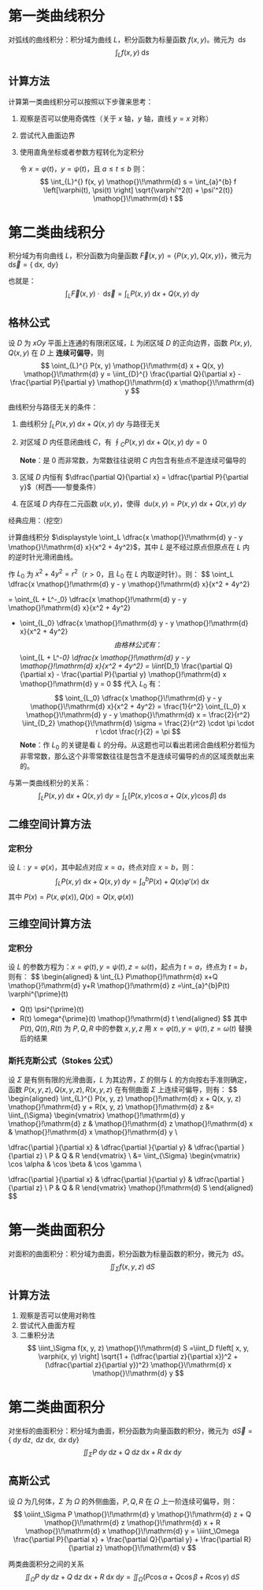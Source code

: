 # 第一类曲线积分
对弧线的曲线积分：积分域为曲线 $L$，积分函数为标量函数 $f(x, y)$。微元为 $\mathop{}\!\mathrm{d} s$ 
$$
\int_{L}^{} f(x, y) \mathop{}\!\mathrm{d} s
$$

## 计算方法
计算第一类曲线积分可以按照以下步骤来思考：
1. 观察是否可以使用奇偶性（关于 $x$ 轴，$y$ 轴，直线 $y = x$ 对称）
2. 尝试代入曲面边界
3. 使用直角坐标或者参数方程转化为定积分
     
    令 $x = \varphi(t)$，$y = \psi(t)$，且 $a \le t \le b$ 则：
    $$
    \int_{L}^{} f(x, y) \mathop{}\!\mathrm{d} s = \int_{a}^{b} f \left[\varphi(t), \psi(t) \right] \sqrt{\varphi'^2(t) + \psi'^2(t)} \mathop{}\!\mathrm{d} t
    $$  
# 第二类曲线积分
积分域为有向曲线 $L$，积分函数为向量函数 $\vec{F}(x, y) = \left\{ P(x, y), Q(x, y)\right\}$，微元为 $\mathop{}\!\mathrm{d} \vec{s} = \left\{ \mathop{}\!\mathrm{d} x, \mathop{}\!\mathrm{d} y \right\}$ 

也就是：
$$
\int_{L}^{} \vec{F}(x, y) \cdot \mathop{}\!\mathrm{d} \vec{s} = \int_{L}^{} P(x, y)\mathop{}\!\mathrm{d} x + Q(x, y)\mathop{}\!\mathrm{d} y
$$
 
## 格林公式
设 $D$ 为 $xOy$ 平面上连通的有限闭区域，$L$ 为闭区域 $D$ 的正向边界，函数 $P(x, y), Q(x,y)$ 在 $D$ 上 **连续可偏导**，则
$$
\oint_{L}^{} P(x, y) \mathop{}\!\mathrm{d} x + Q(x, y) \mathop{}\!\mathrm{d} y = \iint_{D}^{} \frac{\partial Q}{\partial x} - \frac{\partial P}{\partial y} \mathop{}\!\mathrm{d} x \mathop{}\!\mathrm{d} y     
$$

曲线积分与路径无关的条件：

1. 曲线积分 $\displaystyle \int_{L}^{} P(x, y) \mathop{}\!\mathrm{d} x + Q(x, y) \mathop{}\!\mathrm{d} y$ 与路径无关
2. 对区域 $D$ 内任意闭曲线 $C$，有 $\displaystyle \oint_{C}^{} P(x, y) \mathop{}\!\mathrm{d} x + Q(x, y) \mathop{}\!\mathrm{d} y = 0$
    
   **Note**：是 $0$ 而非常数，为常数往往说明 $C$ 内包含有些点不是连续可偏导的
3. 区域 $D$ 内恒有 $\dfrac{\partial Q}{\partial x} = \dfrac{\partial P}{\partial y}$（柯西——黎曼条件）
4. 在区域 $D$ 内存在二元函数 $u(x, y)$，使得 $\mathop{}\!\mathrm{d} u(x, y) = P(x, y) \mathop{}\!\mathrm{d} x + Q(x, y) \mathop{}\!\mathrm{d} y$ 

经典应用：（挖空）

计算曲线积分 $\displaystyle \oint_L \dfrac{x \mathop{}\!\mathrm{d} y - y \mathop{}\!\mathrm{d} x}{x^2 + 4y^2}$，其中 $L$ 是不经过原点但原点在 $L$ 内的逆时针光滑闭曲线。    

作 $L_0$ 为 $x^2 + 4y^2 = r^2$（$r > 0$，且 $L_0$ 在 $L$ 内取逆时针）。则：
$$
\oint_L \dfrac{x \mathop{}\!\mathrm{d} y - y \mathop{}\!\mathrm{d} x}{x^2 + 4y^2} 

= \oint_{L + L^-_0} \dfrac{x \mathop{}\!\mathrm{d} y - y \mathop{}\!\mathrm{d} x}{x^2 + 4y^2}

+ \oint_{L_0} \dfrac{x \mathop{}\!\mathrm{d} y - y \mathop{}\!\mathrm{d} x}{x^2 + 4y^2}
$$
由格林公式有：
$$
\oint_{L + L^-_0} \dfrac{x \mathop{}\!\mathrm{d} y - y \mathop{}\!\mathrm{d} x}{x^2 + 4y^2} = \iint_{D_1} \frac{\partial Q}{\partial x} - \frac{\partial P}{\partial y} \mathop{}\!\mathrm{d} x \mathop{}\!\mathrm{d} y = 0
$$
代入 $L_0$ 有：
$$
\oint_{L_0} \dfrac{x \mathop{}\!\mathrm{d} y - y \mathop{}\!\mathrm{d} x}{x^2 + 4y^2} = \frac{1}{r^2} \oint_{L_0} x \mathop{}\!\mathrm{d} y - y \mathop{}\!\mathrm{d} x = \frac{2}{r^2} \iint_{D_2} \mathop{}\!\mathrm{d} \sigma = \frac{2}{r^2} \cdot \pi \cdot r \cdot \frac{r}{2} = \pi
$$
**Note**：作 $L_0$ 的关键是看 $L$ 的分母。从这题也可以看出若闭合曲线积分若恒为非零常数，那么这个非零常数往往是包含不是连续可偏导的点的区域贡献出来的。


与第一类曲线积分的关系：
$$
\int_{L}^{} P(x, y) \mathop{}\!\mathrm{d} x + Q(x, y) \mathop{}\!\mathrm{d} y = \int_{L}^{} \left[ P(x, y)\cos \alpha + Q(x, y) \cos \beta \right]  \mathop{}\!\mathrm{d} s 
$$


## 二维空间计算方法
### 定积分
设 $L: y = \varphi(x)$，其中起点对应 $x = a$，终点对应 $x = b$，则：
$$
\int_{L}^{} P(x, y) \mathop{}\!\mathrm{d} x + Q(x, y) \mathop{}\!\mathrm{d} y = \int_{a}^{b}  P(x) + Q(x)\varphi'(x) \mathop{}\!\mathrm{d} x 
$$
其中 $P(x) = P(x, \varphi(x)), Q(x) = Q(x, \varphi(x))$
## 三维空间计算方法
### 定积分
设 $L$ 的参数方程为：$x = \varphi(t), y = \psi(t), z = \omega(t)$，起点为 $t = a$，终点为 $t = b$，则有： 
$$
\begin{aligned}
& \int_{L} P\mathop{}\!\mathrm{d} x+Q \mathop{}\!\mathrm{d} y+R \mathop{}\!\mathrm{d} z 
=\int_{a}^{b}P(t) \varphi^{\prime}(t) 
+  Q(t) \psi^{\prime}(t)  
+  R(t) \omega^{\prime}(t)
 \mathop{}\!\mathrm{d} t
\end{aligned}
$$
其中 $P(t), Q(t), R(t)$ 为 $P, Q, R$ 中的参数 $x, y, z$ 用 $x = \varphi(t), y = \psi(t), z = \omega(t)$ 替换后的结果

### 斯托克斯公式（Stokes 公式）
设 $\Sigma$ 是有侧有限的光滑曲面，$L$ 为其边界，$\Sigma$ 的侧与 $L$ 的方向按右手准则确定，函数 $P(x, y, z),Q(x, y, z),R(x, y, z)$ 在有侧曲面 $\Sigma$ 上连续可偏导，则有： 
$$
\begin{aligned}
   \int_{L}^{} P(x, y, z) \mathop{}\!\mathrm{d} x + Q(x, y, z) \mathop{}\!\mathrm{d} y + R(x, y, z) \mathop{}\!\mathrm{d} z 
&= 
\iint_{\Sigma} 
\begin{vmatrix}
   \mathop{}\!\mathrm{d} y \mathop{}\!\mathrm{d} z & \mathop{}\!\mathrm{d} z \mathop{}\!\mathrm{d} x & \mathop{}\!\mathrm{d} x \mathop{}\!\mathrm{d} y \\

   \dfrac{\partial }{\partial x} & \dfrac{\partial }{\partial y} & \dfrac{\partial }{\partial z} \\
   P & Q & R
\end{vmatrix} \\
&=
\iint_{\Sigma} 
\begin{vmatrix}
   \cos \alpha & \cos \beta & \cos \gamma \\

   \dfrac{\partial }{\partial x} & \dfrac{\partial }{\partial y} & \dfrac{\partial }{\partial z} \\
   P & Q & R
\end{vmatrix}
\mathop{}\!\mathrm{d} S 
\end{aligned}
$$
# 第一类曲面积分
对面积的曲面积分：积分域为曲面，积分函数为标量函数的积分，微元为 $\mathop{}\!\mathrm{d} S$。
$$
\iint_\Sigma f(x, y, z) \mathop{}\!\mathrm{d} S 
$$

## 计算方法
1. 观察是否可以使用对称性
2. 尝试代入曲面方程
3. 二重积分法
   $$
   \iint_\Sigma f(x, y, z) \mathop{}\!\mathrm{d} S =\iint_D f\left[ x, y, \varphi(x, y) \right] \sqrt{1 + (\dfrac{\partial z}{\partial x})^2 + (\dfrac{\partial z}{\partial y})^2} \mathop{}\!\mathrm{d} x \mathop{}\!\mathrm{d} y 
   $$
   
# 第二类曲面积分
对坐标的曲面积分：积分域为曲面，积分函数为向量函数的积分，微元为 $\mathop{}\!\mathrm{d} \vec{S} = \left\{ \mathop{}\!\mathrm{d} y \mathop{}\!\mathrm{d} z, \mathop{}\!\mathrm{d} z \mathop{}\!\mathrm{d} x , \mathop{}\!\mathrm{d} x \mathop{}\!\mathrm{d} y \right \}$ 
$$
\iint_{\Sigma}^{} P \mathop{}\!\mathrm{d} y \mathop{}\!\mathrm{d} z + Q \mathop{}\!\mathrm{d} z \mathop{}\!\mathrm{d} x + R \mathop{}\!\mathrm{d} x \mathop{}\!\mathrm{d} y
$$



## 高斯公式
设 $\Omega$ 为几何体，$\Sigma$ 为 $\Omega$ 的外侧曲面，$P, Q, R$ 在 $\Omega$ 上一阶连续可偏导，则： 
$$
\oiint_\Sigma P \mathop{}\!\mathrm{d} y \mathop{}\!\mathrm{d} z + Q \mathop{}\!\mathrm{d} z \mathop{}\!\mathrm{d} x + R \mathop{}\!\mathrm{d} x \mathop{}\!\mathrm{d} y = \iiint_\Omega \frac{\partial P}{\partial x} + \frac{\partial Q}{\partial y} + \frac{\partial R}{\partial z} \mathop{}\!\mathrm{d} v 
$$


两类曲面积分之间的关系
$$
\iint_\Omega P \mathop{}\!\mathrm{d} y \mathop{}\!\mathrm{d} z + Q \mathop{}\!\mathrm{d} z \mathop{}\!\mathrm{d} x + R \mathop{}\!\mathrm{d} x \mathop{}\!\mathrm{d} y = \iint_\Omega (P \cos \alpha  + Q \cos \beta + R \cos \gamma) \mathop{}\!\mathrm{d} S 
$$
